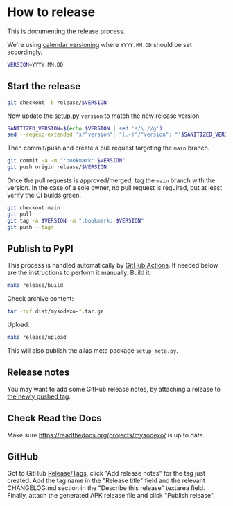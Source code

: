 # How to release

This is documenting the release process.

We're using [calendar versioning](https://calver.org/) where `YYYY.MM.DD` should be set accordingly.

```sh
VERSION=YYYY.MM.DD
```

## Start the release

```sh
git checkout -b release/$VERSION
```

Now update the [setup.py](../setup.py) `version` to match the new release version.

```sh
SANITIZED_VERSION=$(echo $VERSION | sed 's/\.//g')
sed --regexp-extended 's/"version": "(.+)"/"version": "'$SANITIZED_VERSION'"/' --in-place setup.py
```

Then commit/push and create a pull request targeting the `main` branch.

```sh
git commit -a -m ":bookmark: $VERSION"
git push origin release/$VERSION
```

Once the pull requests is approved/merged, tag the `main` branch with the version.
In the case of a sole owner, no pull request is required, but at least verify the CI builds green.

```sh
git checkout main
git pull
git tag -a $VERSION -m ":bookmark: $VERSION"
git push --tags
```

## Publish to PyPI

This process is handled automatically by [GitHub Actions](https://github.com/AndreMiras/mysodexo/actions/workflows/pypi-release.yml).
If needed below are the instructions to perform it manually.
Build it:

```sh
make release/build
```

Check archive content:

```sh
tar -tvf dist/mysodexo-*.tar.gz
```

Upload:

```sh
make release/upload
```

This will also publish the alias meta package `setup_meta.py`.

## Release notes

You may want to add some GitHub release notes, by attaching a release to
[the newly pushed tag](https://github.com/AndreMiras/mysodexo/tags).

## Check Read the Docs

Make sure <https://readthedocs.org/projects/mysodexo/> is up to date.

## GitHub

Got to GitHub [Release/Tags](https://github.com/AndreMiras/mysodexo/tags), click "Add release notes" for the tag just created.
Add the tag name in the "Release title" field and the relevant CHANGELOG.md section in the "Describe this release" textarea field.
Finally, attach the generated APK release file and click "Publish release".
